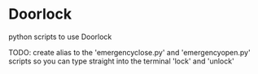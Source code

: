 # Doorlock
python scripts to use Doorlock


TODO:
create alias to the 'emergencyclose.py' and 'emergencyopen.py' scripts so you can type straight into the terminal 'lock' and 'unlock'
